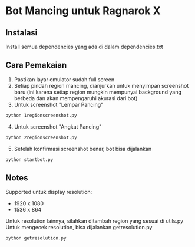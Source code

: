# Bot Mancing untuk Ragnarok X

## Instalasi
Install semua dependencies yang ada di dalam dependencies.txt

## Cara Pemakaian
1. Pastikan layar emulator sudah full screen
2. Setiap pindah region mancing, dianjurkan untuk menyimpan screenshot baru (ini karena setiap region mungkin mempunyai background yang berbeda dan akan mempengaruhi akurasi dari bot)
3. Untuk screenshot "Lempar Pancing"
```bash
python 1regionscreenshot.py
```
4. Untuk screenshot "Angkat Pancing"
```bash
python 2regionscreenshot.py
```
5. Setelah konfirmasi screenshot benar, bot bisa dijalankan
```bash
python startbot.py
```

## Notes
Supported untuk display resolution:
- 1920 x 1080
- 1536 x 864

Untuk resolution lainnya, silahkan ditambah region yang sesuai di utils.py
Untuk mengecek resolution, bisa dijalankan getresolution.py
```bash
python getresolution.py
```
